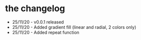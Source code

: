 #  the changelog
 - 25/11/20 - v0.0.1 released
 - 25/11/20 - Added gradient fill (linear and radial, 2 colors only)
 - 25/11/20 - Added repeat function


